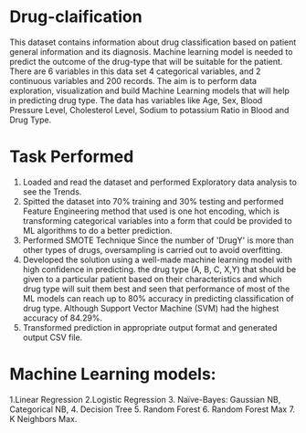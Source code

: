 # Drug-claification

This dataset contains information about drug classification based on patient general information and its diagnosis. Machine learning model is needed to predict the outcome of the drug-type that will be suitable for the patient. There are 6 variables in this data set 4 categorical variables, and 2 continuous variables and 200 records. The aim is to perform data exploration, visualization and build Machine Learning models that will help in predicting drug type. The data has variables like Age, Sex, Blood Pressure Level, Cholesterol Level, Sodium to potassium Ratio in Blood and Drug Type.

# Task Performed
1. Loaded and read the dataset and performed Exploratory data analysis to see the Trends.
2. Spitted the dataset into 70% training and 30% testing and performed Feature Engineering method that used is one hot encoding, which is transforming categorical variables into a form that could be provided to ML algorithms to do a better prediction.
3. Performed SMOTE Technique Since the number of 'DrugY' is more than other types of drugs, oversampling is carried out to avoid overfitting.
4. Developed the solution using a well-made machine learning model with high confidence in predicting. the drug type (A, B, C, X,Y) that should be given to a particular patient based on their characteristics and which drug type will suit them best and seen that performance of most of the ML models can reach up to 80% accuracy in predicting classification of drug type. Although Support Vector Machine (SVM) had the highest accuracy of 84.29%.
5. Transformed prediction in appropriate output format and generated output CSV file.

# Machine Learning models:
1.Linear Regression
2.Logistic Regression
3. Naïve-Bayes: Gaussian NB, Categorical NB, 
4. Decision Tree
5. Random Forest
6. Random Forest Max 
7. K Neighbors Max.





